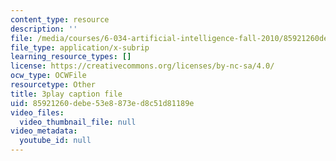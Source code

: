```yaml
---
content_type: resource
description: ''
file: /media/courses/6-034-artificial-intelligence-fall-2010/85921260debe53e8873ed8c51d81189e_dARl_gGrS4o.vtt
file_type: application/x-subrip
learning_resource_types: []
license: https://creativecommons.org/licenses/by-nc-sa/4.0/
ocw_type: OCWFile
resourcetype: Other
title: 3play caption file
uid: 85921260-debe-53e8-873e-d8c51d81189e
video_files:
  video_thumbnail_file: null
video_metadata:
  youtube_id: null
---
```


